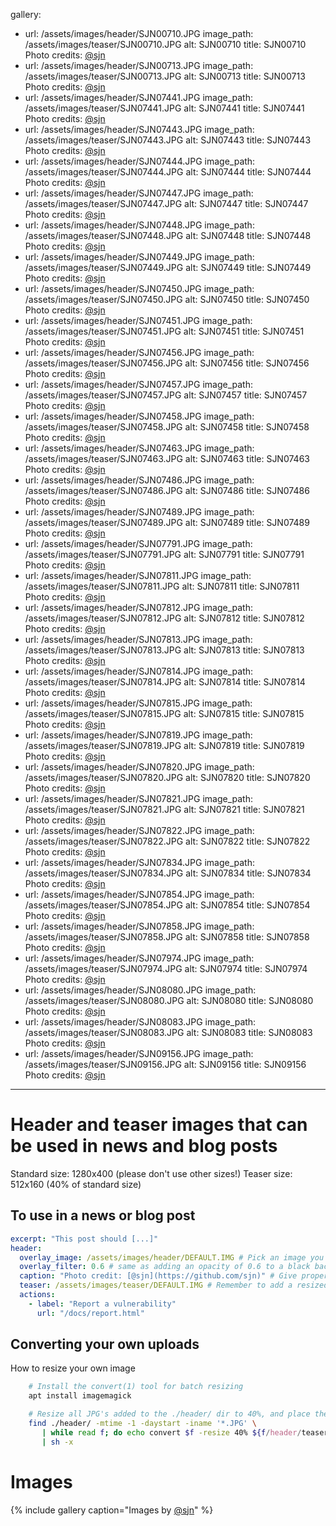 gallery:
  - url: /assets/images/header/SJN00710.JPG
    image_path: /assets/images/teaser/SJN00710.JPG
    alt: SJN00710
    title: SJN00710 Photo credits: [@sjn](https://github.com/sjn)
  - url: /assets/images/header/SJN00713.JPG
    image_path: /assets/images/teaser/SJN00713.JPG
    alt: SJN00713
    title: SJN00713 Photo credits: [@sjn](https://github.com/sjn)
  - url: /assets/images/header/SJN07441.JPG
    image_path: /assets/images/teaser/SJN07441.JPG
    alt: SJN07441
    title: SJN07441 Photo credits: [@sjn](https://github.com/sjn)
  - url: /assets/images/header/SJN07443.JPG
    image_path: /assets/images/teaser/SJN07443.JPG
    alt: SJN07443
    title: SJN07443 Photo credits: [@sjn](https://github.com/sjn)
  - url: /assets/images/header/SJN07444.JPG
    image_path: /assets/images/teaser/SJN07444.JPG
    alt: SJN07444
    title: SJN07444 Photo credits: [@sjn](https://github.com/sjn)
  - url: /assets/images/header/SJN07447.JPG
    image_path: /assets/images/teaser/SJN07447.JPG
    alt: SJN07447
    title: SJN07447 Photo credits: [@sjn](https://github.com/sjn)
  - url: /assets/images/header/SJN07448.JPG
    image_path: /assets/images/teaser/SJN07448.JPG
    alt: SJN07448
    title: SJN07448 Photo credits: [@sjn](https://github.com/sjn)
  - url: /assets/images/header/SJN07449.JPG
    image_path: /assets/images/teaser/SJN07449.JPG
    alt: SJN07449
    title: SJN07449 Photo credits: [@sjn](https://github.com/sjn)
  - url: /assets/images/header/SJN07450.JPG
    image_path: /assets/images/teaser/SJN07450.JPG
    alt: SJN07450
    title: SJN07450 Photo credits: [@sjn](https://github.com/sjn)
  - url: /assets/images/header/SJN07451.JPG
    image_path: /assets/images/teaser/SJN07451.JPG
    alt: SJN07451
    title: SJN07451 Photo credits: [@sjn](https://github.com/sjn)
  - url: /assets/images/header/SJN07456.JPG
    image_path: /assets/images/teaser/SJN07456.JPG
    alt: SJN07456
    title: SJN07456 Photo credits: [@sjn](https://github.com/sjn)
  - url: /assets/images/header/SJN07457.JPG
    image_path: /assets/images/teaser/SJN07457.JPG
    alt: SJN07457
    title: SJN07457 Photo credits: [@sjn](https://github.com/sjn)
  - url: /assets/images/header/SJN07458.JPG
    image_path: /assets/images/teaser/SJN07458.JPG
    alt: SJN07458
    title: SJN07458 Photo credits: [@sjn](https://github.com/sjn)
  - url: /assets/images/header/SJN07463.JPG
    image_path: /assets/images/teaser/SJN07463.JPG
    alt: SJN07463
    title: SJN07463 Photo credits: [@sjn](https://github.com/sjn)
  - url: /assets/images/header/SJN07486.JPG
    image_path: /assets/images/teaser/SJN07486.JPG
    alt: SJN07486
    title: SJN07486 Photo credits: [@sjn](https://github.com/sjn)
  - url: /assets/images/header/SJN07489.JPG
    image_path: /assets/images/teaser/SJN07489.JPG
    alt: SJN07489
    title: SJN07489 Photo credits: [@sjn](https://github.com/sjn)
  - url: /assets/images/header/SJN07791.JPG
    image_path: /assets/images/teaser/SJN07791.JPG
    alt: SJN07791
    title: SJN07791 Photo credits: [@sjn](https://github.com/sjn)
  - url: /assets/images/header/SJN07811.JPG
    image_path: /assets/images/teaser/SJN07811.JPG
    alt: SJN07811
    title: SJN07811 Photo credits: [@sjn](https://github.com/sjn)
  - url: /assets/images/header/SJN07812.JPG
    image_path: /assets/images/teaser/SJN07812.JPG
    alt: SJN07812
    title: SJN07812 Photo credits: [@sjn](https://github.com/sjn)
  - url: /assets/images/header/SJN07813.JPG
    image_path: /assets/images/teaser/SJN07813.JPG
    alt: SJN07813
    title: SJN07813 Photo credits: [@sjn](https://github.com/sjn)
  - url: /assets/images/header/SJN07814.JPG
    image_path: /assets/images/teaser/SJN07814.JPG
    alt: SJN07814
    title: SJN07814 Photo credits: [@sjn](https://github.com/sjn)
  - url: /assets/images/header/SJN07815.JPG
    image_path: /assets/images/teaser/SJN07815.JPG
    alt: SJN07815
    title: SJN07815 Photo credits: [@sjn](https://github.com/sjn)
  - url: /assets/images/header/SJN07819.JPG
    image_path: /assets/images/teaser/SJN07819.JPG
    alt: SJN07819
    title: SJN07819 Photo credits: [@sjn](https://github.com/sjn)
  - url: /assets/images/header/SJN07820.JPG
    image_path: /assets/images/teaser/SJN07820.JPG
    alt: SJN07820
    title: SJN07820 Photo credits: [@sjn](https://github.com/sjn)
  - url: /assets/images/header/SJN07821.JPG
    image_path: /assets/images/teaser/SJN07821.JPG
    alt: SJN07821
    title: SJN07821 Photo credits: [@sjn](https://github.com/sjn)
  - url: /assets/images/header/SJN07822.JPG
    image_path: /assets/images/teaser/SJN07822.JPG
    alt: SJN07822
    title: SJN07822 Photo credits: [@sjn](https://github.com/sjn)
  - url: /assets/images/header/SJN07834.JPG
    image_path: /assets/images/teaser/SJN07834.JPG
    alt: SJN07834
    title: SJN07834 Photo credits: [@sjn](https://github.com/sjn)
  - url: /assets/images/header/SJN07854.JPG
    image_path: /assets/images/teaser/SJN07854.JPG
    alt: SJN07854
    title: SJN07854 Photo credits: [@sjn](https://github.com/sjn)
  - url: /assets/images/header/SJN07858.JPG
    image_path: /assets/images/teaser/SJN07858.JPG
    alt: SJN07858
    title: SJN07858 Photo credits: [@sjn](https://github.com/sjn)
  - url: /assets/images/header/SJN07974.JPG
    image_path: /assets/images/teaser/SJN07974.JPG
    alt: SJN07974
    title: SJN07974 Photo credits: [@sjn](https://github.com/sjn)
  - url: /assets/images/header/SJN08080.JPG
    image_path: /assets/images/teaser/SJN08080.JPG
    alt: SJN08080
    title: SJN08080 Photo credits: [@sjn](https://github.com/sjn)
  - url: /assets/images/header/SJN08083.JPG
    image_path: /assets/images/teaser/SJN08083.JPG
    alt: SJN08083
    title: SJN08083 Photo credits: [@sjn](https://github.com/sjn)
  - url: /assets/images/header/SJN09156.JPG
    image_path: /assets/images/teaser/SJN09156.JPG
    alt: SJN09156
    title: SJN09156 Photo credits: [@sjn](https://github.com/sjn)
---
# Header and teaser images that can be used in news and blog posts

Standard size: 1280x400 (please don't use other sizes!)
Teaser size: 512x160    (40% of standard size)

## To use in a news or blog post

```yaml
excerpt: "This post should [...]"
header:
  overlay_image: /assets/images/header/DEFAULT.IMG # Pick an image you like, or upload your own
  overlay_filter: 0.6 # same as adding an opacity of 0.6 to a black background
  caption: "Photo credit: [@sjn](https://github.com/sjn)" # Give proper credit!
  teaser: /assets/images/teaser/DEFAULT.IMG # Remember to add a resized image if you uploaded your own
  actions:
    - label: "Report a vulnerability"
      url: "/docs/report.html"

```

## Converting your own uploads

How to resize your own image

```bash
    # Install the convert(1) tool for batch resizing
    apt install imagemagick

    # Resize all JPG's added to the ./header/ dir to 40%, and place them in ./teaser/
    find ./header/ -mtime -1 -daystart -iname '*.JPG' \
       | while read f; do echo convert $f -resize 40% ${f/header/teaser}\; ; done \
       | sh -x
```

# Images

{% include gallery caption="Images by [@sjn](https://github.com/sjn)" %}
